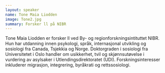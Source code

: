 ```yaml
---
layout: speaker
name: Tone Maia Liodden
image: Tone2.jpg
summary: Forsker ll på NIBR
---
```

Tone Maia Liodden er forsker ll ved By- og regionforskningsintituttet NIBR. Hun har utdanning innen psykologi, språk, internasjonal utvikling og sosiologi fra Canada, Tsjekkia og Norge. Doktorgraden i sosiologi fra Universitetet i Oslo handler om usikkerhet, tvil og skjønnsutøvelse i vurdering av asylsaker i Utlendingsdirektoratet (UDI). Forskningsinteresser inkluderer migrasjon, integrering, byråkrati og rettssosiologi.
